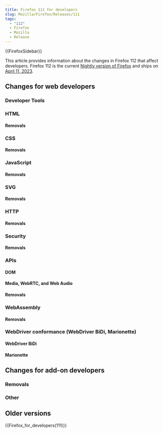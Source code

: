 ```yaml
---
title: Firefox 111 for developers
slug: Mozilla/Firefox/Releases/111
tags:
  - "112"
  - Firefox
  - Mozilla
  - Release
---
```


{{FirefoxSidebar}}

This article provides information about the changes in Firefox 112 that affect developers. Firefox 112 is the current [Nightly version of Firefox](https://www.mozilla.org/en-US/firefox/channel/desktop/#nightly) and ships on [April 11, 2023](https://wiki.mozilla.org/RapidRelease/Calendar#Future_branch_dates).

## Changes for web developers

### Developer Tools

### HTML

#### Removals

### CSS

#### Removals

### JavaScript

#### Removals

### SVG

#### Removals

### HTTP

#### Removals

### Security

#### Removals

### APIs

#### DOM

#### Media, WebRTC, and Web Audio

#### Removals

### WebAssembly

#### Removals

### WebDriver conformance (WebDriver BiDi, Marionette)

#### WebDriver BiDi

#### Marionette

## Changes for add-on developers

### Removals

### Other

## Older versions

{{Firefox_for_developers(111)}}
